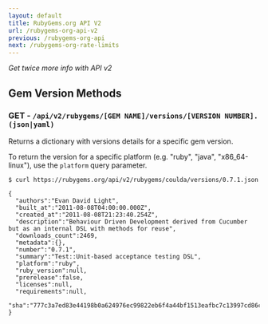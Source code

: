 ```yaml
---
layout: default
title: RubyGems.org API V2
url: /rubygems-org-api-v2
previous: /rubygems-org-api
next: /rubygems-org-rate-limits
---
```

<em class="t-gray">Get twice more info with API v2</em>

Gem Version Methods
-------------------

### GET - `/api/v2/rubygems/[GEM NAME]/versions/[VERSION NUMBER].(json|yaml)`

Returns a dictionary with versions details for a specific gem version.

To return the version for a specific platform (e.g. "ruby", "java", "x86_64-linux"), use the `platform` query parameter. 


    $ curl https://rubygems.org/api/v2/rubygems/coulda/versions/0.7.1.json

    {
      "authors":"Evan David Light",
      "built_at":"2011-08-08T04:00:00.000Z",
      "created_at":"2011-08-08T21:23:40.254Z",
      "description":"Behaviour Driven Development derived from Cucumber but as an internal DSL with methods for reuse",
      "downloads_count":2469,
      "metadata":{},
      "number":"0.7.1",
      "summary":"Test::Unit-based acceptance testing DSL",
      "platform":"ruby",
      "ruby_version":null,
      "prerelease":false,
      "licenses":null,
      "requirements":null,
      "sha":"777c3a7ed83e44198b0a624976ec99822eb6f4a44bf1513eafbc7c13997cd86c"
    }
